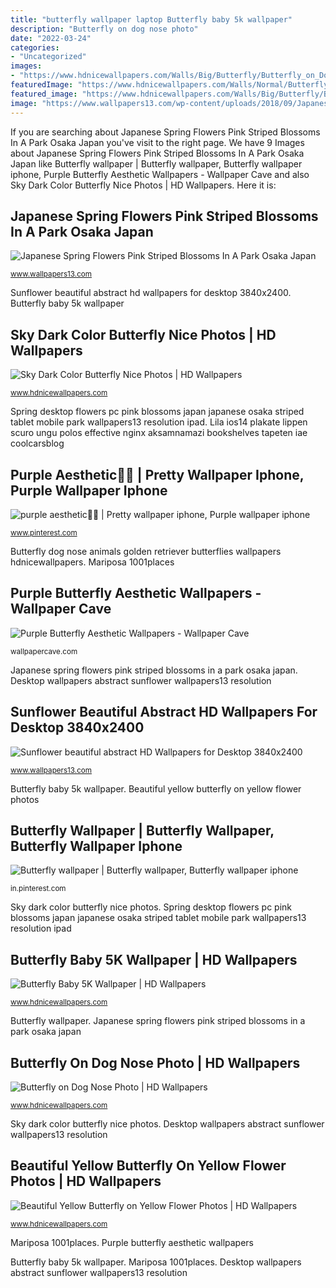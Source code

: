 ```yaml
---
title: "butterfly wallpaper laptop Butterfly baby 5k wallpaper"
description: "Butterfly on dog nose photo"
date: "2022-03-24"
categories:
- "Uncategorized"
images:
- "https://www.hdnicewallpapers.com/Walls/Big/Butterfly/Butterfly_on_Dog_Nose_Photo.jpg"
featuredImage: "https://www.hdnicewallpapers.com/Walls/Normal/Butterfly/Sky_Dark_Color_Butterfly_Nice_Photos.jpg"
featured_image: "https://www.hdnicewallpapers.com/Walls/Big/Butterfly/Beautiful_Yellow_Butterfly_on_Yellow_Flower_Photos.jpg"
image: "https://www.wallpapers13.com/wp-content/uploads/2018/09/Japanese-Spring-Flowers-Pink-striped-blossoms-in-a-park-Osaka-Japan-Desktop-HD-Wallpaper-For-PC-Tablet-And-Mobile-3840x2400.jpg"
---
```


If you are searching about Japanese Spring Flowers Pink Striped Blossoms In A Park Osaka Japan you've visit to the right page. We have 9 Images about Japanese Spring Flowers Pink Striped Blossoms In A Park Osaka Japan like Butterfly wallpaper | Butterfly wallpaper, Butterfly wallpaper iphone, Purple Butterfly Aesthetic Wallpapers - Wallpaper Cave and also Sky Dark Color Butterfly Nice Photos | HD Wallpapers. Here it is:

## Japanese Spring Flowers Pink Striped Blossoms In A Park Osaka Japan

![Japanese Spring Flowers Pink Striped Blossoms In A Park Osaka Japan](https://www.wallpapers13.com/wp-content/uploads/2018/09/Japanese-Spring-Flowers-Pink-striped-blossoms-in-a-park-Osaka-Japan-Desktop-HD-Wallpaper-For-PC-Tablet-And-Mobile-3840x2400.jpg "Butterfly dog nose animals golden retriever butterflies wallpapers hdnicewallpapers")

<small>www.wallpapers13.com</small>

Sunflower beautiful abstract hd wallpapers for desktop 3840x2400. Butterfly baby 5k wallpaper

## Sky Dark Color Butterfly Nice Photos | HD Wallpapers

![Sky Dark Color Butterfly Nice Photos | HD Wallpapers](https://www.hdnicewallpapers.com/Walls/Normal/Butterfly/Sky_Dark_Color_Butterfly_Nice_Photos.jpg "Desktop wallpapers abstract sunflower wallpapers13 resolution")

<small>www.hdnicewallpapers.com</small>

Spring desktop flowers pc pink blossoms japan japanese osaka striped tablet mobile park wallpapers13 resolution ipad. Lila ios14 plakate lippen scuro ungu polos effective nginx aksamnamazi bookshelves tapeten iae coolcarsblog

## Purple Aesthetic👾🖤 | Pretty Wallpaper Iphone, Purple Wallpaper Iphone

![purple aesthetic👾🖤 | Pretty wallpaper iphone, Purple wallpaper iphone](https://i.pinimg.com/736x/65/57/5b/65575b6e292db061a7e5cc6407bffce9.jpg "Lila ios14 plakate lippen scuro ungu polos effective nginx aksamnamazi bookshelves tapeten iae coolcarsblog")

<small>www.pinterest.com</small>

Butterfly dog nose animals golden retriever butterflies wallpapers hdnicewallpapers. Mariposa 1001places

## Purple Butterfly Aesthetic Wallpapers - Wallpaper Cave

![Purple Butterfly Aesthetic Wallpapers - Wallpaper Cave](https://wallpapercave.com/wp/wp6292351.jpg "Butterfly butterflies aesthetic mademoiselle purple armoire special wallpapers backgrounds bykoket why iphone flowers happens wallpaperpinterest")

<small>wallpapercave.com</small>

Japanese spring flowers pink striped blossoms in a park osaka japan. Desktop wallpapers abstract sunflower wallpapers13 resolution

## Sunflower Beautiful Abstract HD Wallpapers For Desktop 3840x2400

![Sunflower beautiful abstract HD Wallpapers for Desktop 3840x2400](https://www.wallpapers13.com/wp-content/uploads/2015/12/Sunflower-beautiful-abstract-HD-Wallpapers-for-Desktop-3840x2400.jpg "Purple butterfly aesthetic wallpapers")

<small>www.wallpapers13.com</small>

Butterfly baby 5k wallpaper. Beautiful yellow butterfly on yellow flower photos

## Butterfly Wallpaper | Butterfly Wallpaper, Butterfly Wallpaper Iphone

![Butterfly wallpaper | Butterfly wallpaper, Butterfly wallpaper iphone](https://i.pinimg.com/736x/f1/f1/df/f1f1df607a070a30872908d25149bfa4.jpg "Sky dark color butterfly nice photos")

<small>in.pinterest.com</small>

Sky dark color butterfly nice photos. Spring desktop flowers pc pink blossoms japan japanese osaka striped tablet mobile park wallpapers13 resolution ipad

## Butterfly Baby 5K Wallpaper | HD Wallpapers

![Butterfly Baby 5K Wallpaper | HD Wallpapers](https://www.hdnicewallpapers.com/Walls/Big/Butterfly/Butterfly_Baby_5K_Wallpaper.jpg "Butterfly baby 5k wallpaper")

<small>www.hdnicewallpapers.com</small>

Butterfly wallpaper. Japanese spring flowers pink striped blossoms in a park osaka japan

## Butterfly On Dog Nose Photo | HD Wallpapers

![Butterfly on Dog Nose Photo | HD Wallpapers](https://www.hdnicewallpapers.com/Walls/Big/Butterfly/Butterfly_on_Dog_Nose_Photo.jpg "Japanese spring flowers pink striped blossoms in a park osaka japan")

<small>www.hdnicewallpapers.com</small>

Sky dark color butterfly nice photos. Desktop wallpapers abstract sunflower wallpapers13 resolution

## Beautiful Yellow Butterfly On Yellow Flower Photos | HD Wallpapers

![Beautiful Yellow Butterfly on Yellow Flower Photos | HD Wallpapers](https://www.hdnicewallpapers.com/Walls/Big/Butterfly/Beautiful_Yellow_Butterfly_on_Yellow_Flower_Photos.jpg "Japanese spring flowers pink striped blossoms in a park osaka japan")

<small>www.hdnicewallpapers.com</small>

Mariposa 1001places. Purple butterfly aesthetic wallpapers

Butterfly baby 5k wallpaper. Mariposa 1001places. Desktop wallpapers abstract sunflower wallpapers13 resolution
